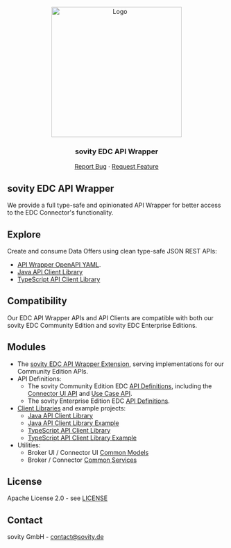 <!-- PROJECT LOGO -->
<br />
<div align="center">
  <a href="https://github.com/sovity/edc-extensions">
    <img src="https://raw.githubusercontent.com/sovity/edc-ui/main/src/assets/images/sovity_logo.svg" alt="Logo" width="300">
  </a>

<h3 align="center">sovity EDC API Wrapper</h3>

  <p align="center">
    <a href="https://github.com/sovity/edc-extensions/issues/new?template=bug_report.md">Report Bug</a>
    ·
    <a href="https://github.com/sovity/edc-extensions/issues/new?template=feature_request.md">Request Feature</a>
  </p>
</div>

## sovity EDC API Wrapper

We provide a full type-safe and opinionated API Wrapper for better access to the EDC Connector's functionality.

## Explore

Create and consume Data Offers using clean type-safe JSON REST APIs:
- [API Wrapper OpenAPI YAML](../../docs/api/sovity-edc-api-wrapper.yaml).
- [Java API Client Library](./clients/java-client)
- [TypeScript API Client Library](./clients/typescript-client)

## Compatibility

Our EDC API Wrapper APIs and API Clients are compatible with both our sovity EDC Community Edition and sovity EDC Enterprise Editions.

## Modules

- The [sovity EDC API Wrapper Extension](./wrapper), serving implementations for our Community Edition APIs.
- API Definitions:
  - The sovity Community Edition EDC [API Definitions](./wrapper-api), including the [Connector UI API](wrapper-api/src/main/java/de/sovity/edc/ext/wrapper/api/ui) and [Use Case API](wrapper-api/src/main/java/de/sovity/edc/ext/wrapper/api/usecase).
  - The sovity Enterprise Edition EDC [API Definitions](./wrapper-ee-api).
- [Client Libraries](./clients) and example projects:
  - [Java API Client Library](./clients/java-client)
  - [Java API Client Library Example](./clients/java-client-example)
  - [TypeScript API Client Library](./clients/typescript-client)
  - [TypeScript API Client Library Example](./clients/typescript-client-example)
- Utilities:
  - Broker UI / Connector UI [Common Models](./wrapper-common-api)
  - Broker / Connector [Common Services](./wrapper-common-mappers)

## License

Apache License 2.0 - see [LICENSE](../../LICENSE)

## Contact

sovity GmbH - contact@sovity.de
